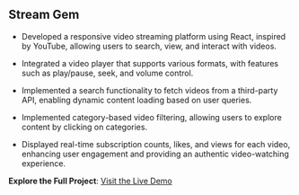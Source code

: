 ## Stream Gem 

+ Developed a responsive video streaming platform using React, inspired by YouTube, allowing users to search, view, and interact with videos.

+ Integrated a video player that supports various formats, with features such as play/pause, seek, and volume control.

+ Implemented a search functionality to fetch videos from a third-party API, enabling dynamic content loading based on user queries.

+ Implemented category-based video filtering, allowing users to explore content by clicking on categories.

+ Displayed real-time subscription counts, likes, and views for each video, enhancing user engagement and providing an authentic video-watching experience.

**Explore the Full Project**: [Visit the Live Demo](https://stream-gem.web.app)



